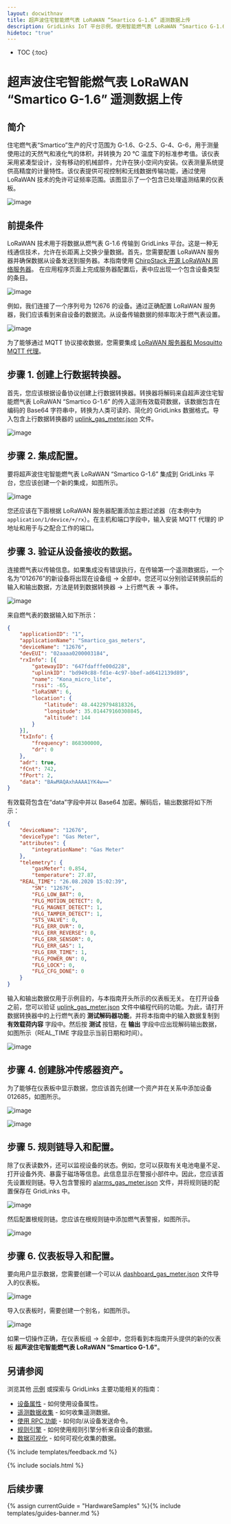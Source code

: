 ```yaml
---
layout: docwithnav
title: 超声波住宅智能燃气表 LoRaWAN “Smartico G-1.6” 遥测数据上传
description: GridLinks IoT 平台示例，使用智能燃气表 LoRaWAN “Smartico G-1.6” 通过 MQTT 上传燃气数据。
hidetoc: "true"
---
```


* TOC
{:toc}

# 超声波住宅智能燃气表 LoRaWAN “Smartico G-1.6” 遥测数据上传
## 简介
住宅燃气表“Smartico”生产的尺寸范围为 G-1.6、G-2.5、G-4、G-6，用于测量使用过的天然气和液化气的体积，并转换为 20 °C 温度下的标准参考值。该仪表采用紧凑型设计，没有移动的机械部件，允许在狭小空间内安装。仪表测量系统提供高精度的计量特性。该仪表提供可视控制和无线数据传输功能，通过使用 LoRaWAN 技术的免许可证频率范围。该图显示了一个包含已处理遥测结果的仪表板。

![image](/images/samples/smartico/gas-meter-lorawan/MainDashboard.png)

## 前提条件
LoRaWAN 技术用于将数据从燃气表 G-1.6 传输到 GridLinks 平台。这是一种无线通信技术，允许在长距离上交换少量数据。首先，您需要配置 LoRaWAN 服务器并确保数据从设备发送到服务器。本指南使用 [ChirpStack 开源 LoRaWAN 网络服务器](https://www.chirpstack.io/application-server/)。
在应用程序页面上完成服务器配置后，表中应出现一个包含设备类型的条目。

![image](/images/samples/smartico/gas-meter-lorawan/lora1.PNG)

例如，我们连接了一个序列号为 12676 的设备。通过正确配置 LoRaWAN 服务器，我们应该看到来自设备的数据流。从设备传输数据的频率取决于燃气表设置。

![image](/images/samples/smartico/gas-meter-lorawan/Lora2.PNG)

为了能够通过 MQTT 协议接收数据，您需要集成 [LoRaWAN 服务器和 Mosquitto MQTT 代理](https://www.chirpstack.io/application-server/integrations/mqtt/)。
## 步骤 1. 创建上行数据转换器。
首先，您应该根据设备协议创建上行数据转换器。转换器将解码来自超声波住宅智能燃气表 LoRaWAN “Smartico G-1.6” 的传入遥测有效载荷数据，该数据包含在编码的 Base64 字符串中，转换为人类可读的、简化的 GridLinks 数据格式。导入包含上行数据转换器的 [uplink_gas_meter.json](/docs/samples/smartico/gas-meter-lorawan/resources/uplink_gas_meter.json) 文件。

![image](/images/samples/smartico/gas-meter-lorawan/convert.PNG)

## 步骤 2. 集成配置。
要将超声波住宅智能燃气表 LoRaWAN “Smartico G-1.6” 集成到 GridLinks 平台，您应该创建一个新的集成，如图所示。

![image](/images/samples/smartico/gas-meter-lorawan/integration.PNG)

您还应该在下面根据 LoRaWAN 服务器配置添加主题过滤器（在本例中为 ```application/1/device/+/rx```）。在主机和端口字段中，输入安装 MQTT 代理的 IP 地址和用于与之配合工作的端口。
## 步骤 3. 验证从设备接收的数据。
连接燃气表以传输信息。如果集成没有错误执行，在传输第一个遥测数据后，一个名为“012676”的新设备将出现在设备组 → 全部中。您还可以分别验证转换前后的输入和输出数据，方法是转到数据转换器 → 上行燃气表 → 事件。

![image](/images/samples/smartico/gas-meter-lorawan/verify.PNG)

来自燃气表的数据输入如下所示：
```json
{
    "applicationID": "1",
    "applicationName": "Smartico_gas_meters",
    "deviceName": "12676",
    "devEUI": "02aaaa0200003184",
    "rxInfo": [{
        "gatewayID": "647fdafffe00d228",
        "uplinkID": "bd949c88-fd1e-4c97-bbef-ad6412139d89",
        "name": "Kona_micro_lite",
        "rssi": -65,
        "loRaSNR": 6,
        "location": {
            "latitude": 48.44229794818326,
            "longitude": 35.014479160308845,
            "altitude": 144
        }
    }],
    "txInfo": {
        "frequency": 868300000,
        "dr": 0
    },
    "adr": true,
    "fCnt": 742,
    "fPort": 2,
    "data": "BAwMAQAxhAAAA1YK4w=="
}
```
有效载荷包含在“data”字段中并以 Base64 加密。解码后，输出数据将如下所示：
```json
{
    "deviceName": "12676",
    "deviceType": "Gas Meter",
    "attributes": {
        "integrationName": "Gas Meter"
    },
    "telemetry": {
        "gasMeter": 0.854,
        "temperature": 27.87,
 	"REAL_TIME": "26.08.2020 15:02:39",
        "SN": "12676",
        "FLG_LOW_BAT": 0,
        "FLG_MOTION_DETECT": 0,
        "FLG_MAGNET_DETECT": 1,
        "FLG_TAMPER_DETECT": 1,
        "STS_VALVE": 0,
        "FLG_ERR_OVR": 0,
        "FLG_ERR_REVERSE": 0,
        "FLG_ERR_SENSOR": 0,
        "FLG_ERR_GAS": 1,
        "FLG_ERR_TIME": 1,
        "FLG_POWER_ON": 0,
        "FLG_LOCK": 0,
        "FLG_CFG_DONE": 0
    }
}
```
输入和输出数据仅用于示例目的，与本指南开头所示的仪表板无关。
在打开设备之前，您可以验证 [uplink_gas_meter.json](/docs/samples/smartico/gas-meter-lorawan/resources/uplink_gas_meter.json) 文件中编程代码的功能。为此，请打开数据转换器中的上行燃气表的 **测试解码器功能**，并将本指南中的输入数据复制到 **有效载荷内容** 字段中。然后按 **测试** 按钮，在 **输出** 字段中应出现解码输出数据，如图所示（REAL_TIME 字段显示当前日期和时间）。

![image](/images/samples/smartico/gas-meter-lorawan/verify1.PNG)

## 步骤 4. 创建脉冲传感器资产。
为了能够在仪表板中显示数据，您应该首先创建一个资产并在关系中添加设备 012685，如图所示。

![image](/images/samples/smartico/gas-meter-lorawan/asset1.PNG)

![image](/images/samples/smartico/gas-meter-lorawan/asset2.PNG)

## 步骤 5. 规则链导入和配置。
除了仪表读数外，还可以监视设备的状态。例如，您可以获取有关电池电量不足、打开设备外壳、暴露于磁场等信息。此信息显示在警报小部件中。因此，您应该首先设置规则链。导入包含警报的 [alarms_gas_meter.json](/docs/samples/smartico/gas-meter-lorawan/resources/alarms_gas_meter.json) 文件，并将规则链的配置保存在 GridLinks 中。

![image](/images/samples/smartico/gas-meter-lorawan/alarm1.PNG)

然后配置根规则链。您应该在根规则链中添加燃气表警报，如图所示。

![image](/images/samples/smartico/gas-meter-lorawan/alarm2.PNG)

## 步骤 6. 仪表板导入和配置。
要向用户显示数据，您需要创建一个可以从 [dashboard_gas_meter.json](/docs/samples/smartico/gas-meter-lorawan/resources/dashboard_gas_meter.json) 文件导入的仪表板。

![image](/images/samples/smartico/gas-meter-lorawan/dashboard1.PNG)

导入仪表板时，需要创建一个别名，如图所示。

![image](/images/samples/smartico/gas-meter-lorawan/dashboard2.PNG)

如果一切操作正确，在仪表板组 → 全部中，您将看到本指南开头提供的新的仪表板 **超声波住宅智能燃气表 LoRaWAN "Smartico G-1.6"**。

## 另请参阅

浏览其他 [示例](/docs/samples) 或探索与 GridLinks 主要功能相关的指南：

- [设备属性](/docs/user-guide/attributes/) - 如何使用设备属性。
- [遥测数据收集](/docs/user-guide/telemetry/) - 如何收集遥测数据。
- [使用 RPC 功能](/docs/user-guide/rpc/) - 如何向/从设备发送命令。
- [规则引擎](/docs/user-guide/rule-engine/) - 如何使用规则引擎分析来自设备的数据。
- [数据可视化](/docs/user-guide/visualization/) - 如何可视化收集的数据。

{% include templates/feedback.md %}

{% include socials.html %}

## 后续步骤

{% assign currentGuide = "HardwareSamples" %}{% include templates/guides-banner.md %}